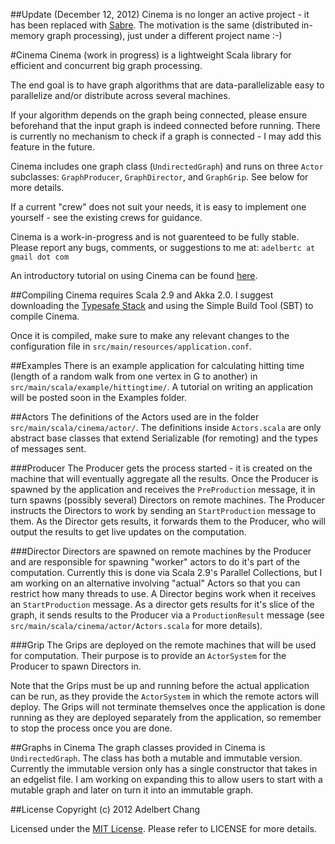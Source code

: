 ##Update (December 12, 2012)
Cinema is no longer an active project - it has been replaced with
[Sabre](https://github.com/adelbertc/sabre). The motivation
is the same (distributed in-memory graph processing), just under a
different project name :-)

#Cinema
Cinema (work in progress) is a lightweight 
Scala library for efficient and concurrent
big graph processing.

The end goal is to have graph algorithms that 
are data-parallelizable easy to parallelize and/or 
distribute across several machines.

If your algorithm depends on the graph being
connected, please ensure beforehand that the
input graph is indeed connected before running.
There is currently no mechanism to check if a
graph is connected - I may add this feature
in the future.

Cinema includes one graph class (`UndirectedGraph`)
and runs on three `Actor` subclasses: `GraphProducer`,
`GraphDirector`, and `GraphGrip`. See below for
more details.

If a current "crew" does not suit your needs,
it is easy to implement one yourself - see the existing
crews for guidance.

Cinema is a work-in-progress and is not guarenteed
to be fully stable. Please report any bugs, comments,
or suggestions to me at: `adelbertc at gmail dot com`

An introductory tutorial on using Cinema can be found
[here](https://github.com/adelbertc/Cinema/tree/master/src/main/scala/cinema/example).

##Compiling
Cinema requires Scala 2.9 and Akka 2.0. I suggest
downloading the [Typesafe Stack](http://typesafe.com/) and using the Simple
Build Tool (SBT) to compile Cinema.

Once it is compiled, make sure to make any
relevant changes to the configuration file in
`src/main/resources/application.conf`.

##Examples
There is an example application for calculating
hitting time (length of a random walk from
one vertex in G to another) in
`src/main/scala/example/hittingtime/`. A tutorial
on writing an application will be posted
soon in the Examples folder.

##Actors
The definitions of the Actors used are in the folder
`src/main/scala/cinema/actor/`. The definitions
inside `Actors.scala` are only abstract base classes
that extend Serializable (for remoting) and the
types of messages sent.

###Producer
The Producer gets the process started - it is 
created on the machine that will eventually 
aggregate all the results. Once the Producer 
is spawned by  the application and receives the 
`PreProduction` message, it in turn 
spawns (possibly several) Directors on remote 
machines. The Producer instructs the Directors to 
work by sending an `StartProduction` message to them. 
As the Director gets results, it forwards them to the
Producer, who will output the results to get
live updates on the computation.

###Director
Directors are spawned on remote machines by 
the Producer and are responsible for spawning
"worker" actors to do it's part of the computation.
Currently this is done via Scala 2.9's Parallel
Collections, but I am working on an alternative
involving "actual" Actors so that you can restrict
how many threads to use. A Director begins work when 
it receives an `StartProduction` message. As a
director gets results for it's slice of the graph,
it sends results to the Producer via a `ProductionResult`
message (see `src/main/scala/cinema/actor/Actors.scala`
for more details). 

###Grip
The Grips are deployed on the remote machines 
that will be used for computation. Their purpose 
is to provide an `ActorSystem` for the Producer 
to spawn Directors in.

Note that the Grips must be up and running before
the actual application can be run, as they provide
the `ActorSystem` in which the remote actors will
deploy. The Grips will not terminate themselves once 
the application is done running as they are deployed 
separately from the application, so remember to stop 
the process once you are done.

##Graphs in Cinema
The graph classes provided in Cinema is
`UndirectedGraph`. The class has both a
mutable and immutable version. 
Currently the immutable version only has a single 
constructor that takes in an edgelist file. I am 
working on expanding this to allow users to start
with a mutable graph and later on turn it into an
immutable graph.

##License
Copyright (c) 2012 Adelbert Chang

Licensed under the 
[MIT License](http://www.opensource.org/licenses/MIT).
Please refer to LICENSE for more details.
